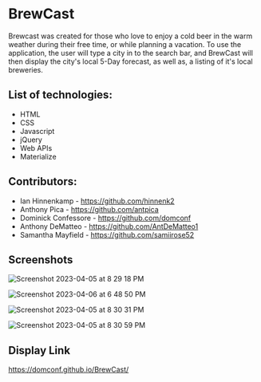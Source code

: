 # BrewCast

Brewcast was created for those who love to enjoy a cold beer in the warm weather during their free time, or while planning a vacation. To use the application, the user will type a city in to the search bar, and BrewCast will then display the city's local 5-Day forecast, as well as, a listing of it's local breweries.

## List of technologies:

 * HTML
 * CSS
 * Javascript
 * jQuery
 * Web APIs
 * Materialize

## Contributors:

* Ian Hinnenkamp - https://github.com/hinnenk2
* Anthony Pica - https://github.com/antpica
* Dominick Confessore - https://github.com/domconf
* Anthony DeMatteo - https://github.com/AntDeMatteo1
* Samantha Mayfield - https://github.com/samiirose52

## Screenshots

![Screenshot 2023-04-05 at 8 29 18 PM](https://user-images.githubusercontent.com/123976458/230243235-9f62336b-52cb-49cd-b84d-adbf98c6528f.png)

![Screenshot 2023-04-06 at 6 48 50 PM](https://user-images.githubusercontent.com/123976458/230507746-dfd07001-4777-4e0a-8f52-bdaecaec31cb.png)

![Screenshot 2023-04-05 at 8 30 31 PM](https://user-images.githubusercontent.com/123976458/230243261-30c5ea7f-6122-462b-921f-d9e1b9e6e74e.png)

![Screenshot 2023-04-05 at 8 30 59 PM](https://user-images.githubusercontent.com/123976458/230243278-154906a2-567e-44a2-bbb2-7a018118782f.png)

## Display Link

https://domconf.github.io/BrewCast/
